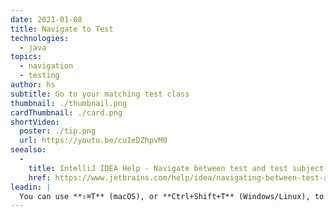 ```yaml
---
date: 2021-01-08
title: Navigate to Test
technologies:
  - java
topics:
  - navigation
  - testing
author: hs
subtitle: Go to your matching test class
thumbnail: ./thumbnail.png
cardThumbnail: ./card.png
shortVideo:
  poster: ./tip.png
  url: https://youtu.be/cuIeDZhpvM0
seealso:
  - 
    title: IntelliJ IDEA Help - Navigate between test and test subject
    href: https://www.jetbrains.com/help/idea/navigating-between-test-and-test-subject.html
leadin: |
  You can use **⇧⌘T** (macOS), or **Ctrl+Shift+T** (Windows/Linux), to navigate to a test class and back again.
---
```


